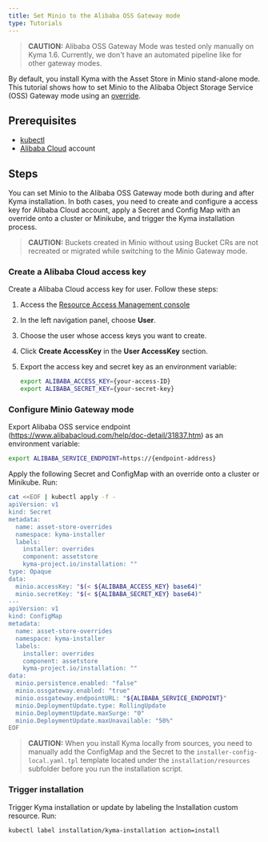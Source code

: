 ```yaml
---
title: Set Minio to the Alibaba OSS Gateway mode
type: Tutorials
---
```


>**CAUTION:** Alibaba OSS Gateway Mode was tested only manually on Kyma 1.6. Currently, we don't have an automated pipeline like for other gateway modes.

By default, you install Kyma with the Asset Store in Minio stand-alone mode. This tutorial shows how to set Minio to the Alibaba Object Storage Service (OSS) Gateway mode using an [override](/root/kyma/#configuration-helm-overrides-for-kyma-installation).

## Prerequisites

- [kubectl](https://kubernetes.io/docs/tasks/tools/install-kubectl/)
- [Alibaba Cloud](https://alibabacloud.com) account

## Steps

You can set Minio to the Alibaba OSS Gateway mode both during and after Kyma installation. In both cases, you need to create and configure a access key for Alibaba Cloud account, apply a Secret and Config Map with an override onto a cluster or Minikube, and trigger the Kyma installation process. 

>**CAUTION:** Buckets created in Minio without using Bucket CRs are not recreated or migrated while switching to the Minio Gateway mode.

### Create a Alibaba Cloud access key

Create a Alibaba Cloud access key for user. Follow these steps:

1. Access the [Resource Access Management console](https://ram.console.aliyun.com)
2. In the left navigation panel, choose **User**.
3. Choose the user whose access keys you want to create.
4. Click **Create AccessKey** in the **User AccessKey** section.
5. Export the access key and secret key as an environment variable:

    ```bash
    export ALIBABA_ACCESS_KEY={your-access-ID}
    export ALIBABA_SECRET_KEY={your-secret-key}
    ```

### Configure Minio Gateway mode

Export Alibaba OSS service endpoint (https://www.alibabacloud.com/help/doc-detail/31837.htm) as an environment variable:

```bash
export ALIBABA_SERVICE_ENDPOINT=https://{endpoint-address}
```

Apply the following Secret and ConfigMap with an override onto a cluster or Minikube. Run:

```bash
cat <<EOF | kubectl apply -f -
apiVersion: v1
kind: Secret
metadata:
  name: asset-store-overrides
  namespace: kyma-installer
  labels:
    installer: overrides
    component: assetstore
    kyma-project.io/installation: ""
type: Opaque
data:
  minio.accessKey: "$(< ${ALIBABA_ACCESS_KEY} base64)"
  minio.secretKey: "$(< ${ALIBABA_SECRET_KEY} base64)"
---
apiVersion: v1
kind: ConfigMap
metadata:
  name: asset-store-overrides
  namespace: kyma-installer
  labels:
    installer: overrides
    component: assetstore
    kyma-project.io/installation: ""
data:
  minio.persistence.enabled: "false"
  minio.ossgateway.enabled: "true"
  minio.ossgateway.endpointURL: "${ALIBABA_SERVICE_ENDPOINT}"
  minio.DeploymentUpdate.type: RollingUpdate
  minio.DeploymentUpdate.maxSurge: "0"
  minio.DeploymentUpdate.maxUnavailable: "50%"
EOF
```
>**CAUTION:** When you install Kyma locally from sources, you need to manually add the ConfigMap and the Secret to the `installer-config-local.yaml.tpl` template located under the `installation/resources` subfolder before you run the installation script.

### Trigger installation

Trigger Kyma installation or update by labeling the Installation custom resource. Run:

```bash
kubectl label installation/kyma-installation action=install
```
